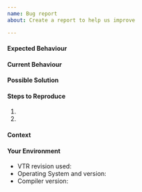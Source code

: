 ```yaml
---
name: Bug report
about: Create a report to help us improve

---
```


<!--- Provide a general summary of the issue in the Title above -->

#### Expected Behaviour
<!--- Tell us what should happen -->

#### Current Behaviour
<!--- Tell us what happens instead of the expected behaviour -->

#### Possible Solution
<!--- Not obligatory, but suggest a fix/reason for the bug -->

#### Steps to Reproduce
<!--- Provide an unambiguous set of steps to reproduce this bug. -->
<!--- Include the exact command line arguments and source files -->
<!-- (e.g. architecture file, netlist) to reproduce, if relevant. -->
1. 
2. 


#### Context
<!--- How has this issue affected you? What are you trying to accomplish? -->
<!--- Providing context helps us come up with a solution that is most useful in the real world -->

#### Your Environment
<!--- Include as many relevant details about the environment you experienced the bug in. -->
* VTR revision used:
* Operating System and version:
* Compiler version:
